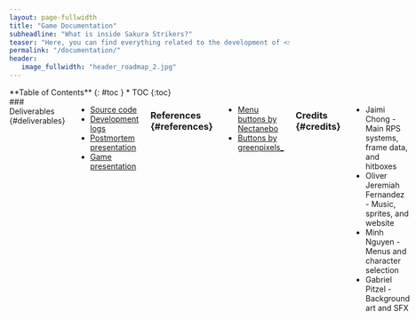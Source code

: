 ```yaml
---
layout: page-fullwidth
title: "Game Documentation"
subheadline: "What is inside Sakura Strikers?"
teaser: "Here, you can find everything related to the development of <strong>Sakura Strikers</strong>!"
permalink: "/documentation/"
header:
   image_fullwidth: "header_roadmap_2.jpg"
---
```

<div class="row">
<div class="medium-4 medium-push-8 columns" markdown="1">
<div class="panel radius" markdown="1">
**Table of Contents**
{: #toc }
*  TOC
{:toc}
</div>
</div><!-- /.medium-4.columns -->

<div class="medium-8 medium-pull-4 columns" markdown="1">
### Deliverables  {#deliverables}

* [Source code][1]
* [Development logs][2]
* [Postmortem presentation][3]
* [Game presentation][4]

### References {#references}

* [Menu buttons by Nectanebo][5]
* [Buttons by greenpixels_][6]

### Credits {#credits}
   
* Jaimi Chong - Main RPS systems, frame data, and hitboxes
* Oliver Jeremiah Fernandez - Music, sprites, and website
* Minh Nguyen - Menus and character selection
* Gabriel Pitzel - Background art and SFX
   
</div><!-- /.medium-8.columns -->
</div><!-- /.row -->

 [1]: https://github.com/IProxyPI/CSS385_Project 
 [2]: #
 [3]: https://docs.google.com/presentation/d/1dxOvWi6WGHnsge8p_u_ET9JdzBppJqGUVeTpVXEPLU0/edit?usp=sharing
 [4]: https://docs.google.com/presentation/d/1STsbilEgasAl7OUPak3pFoIfiHQ97fQdZT7bQnDCMxM/edit?usp=sharing
 [5]: https://nectanebo.itch.io/menu-buttons
 [6]: https://greenpixels.itch.io/pixel-art-asset-3 

